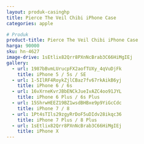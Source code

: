 ```yaml
---
layout: produk-casinghp
title: Pierce The Veil Chibi iPhone Case
categories: apple

# Produk
product-title: Pierce The Veil Chibi iPhone Case
harga: 90000
sku: hn-4627
image-drive: 1sEtlix82Qrr8PXnNcBrab3C66HiMgIEj
gallery:
  - url: 1987bBvmLUrucpFX2aofTUXy_4qVuDjFk
    title: iPhone 5 / 5s / SE
  - url: 1-5IlRF4RoykZjlCBaz7fv67rkAikB6yj
    title: iPhone 6 / 6s
  - url: 16vXrneKvrJBbENCkJueIvAZC4oo91JYL
    title: iPhone 6 Plus / 6s Plus
  - url: 15ShrwHEEZ19BZ1wsdBHBxe9p9YiGcCdc
    title: iPhone 7 / 8
  - url: 1Pt4sTIls29zgyRrDoF5uDIdv28ikqc36
    title: iPhone 7 Plus / 8 Plus
  - url: 1sEtlix82Qrr8PXnNcBrab3C66HiMgIEj
    title: iPhone X
---
```

